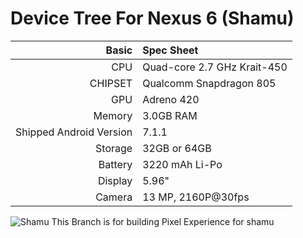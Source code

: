 Device Tree For Nexus 6 (Shamu)
===================================== 

Basic   | Spec Sheet
-------:|:-------------------------
CPU     | Quad-core 2.7 GHz Krait-450
CHIPSET | Qualcomm Snapdragon 805
GPU     | Adreno 420
Memory  | 3.0GB RAM                                                                   
Shipped Android Version | 7.1.1                                               
Storage | 32GB or 64GB
Battery | 3220 mAh Li-Po
Display | 5.96"
Camera  | 13 MP, 2160P@30fps  


![Shamu](https://github.com/usmandexter/android_device_moto_shamu/blob/aosp/Nexus_6.png "Shamu")
This Branch is for building Pixel Experience for shamu
                                                                       

